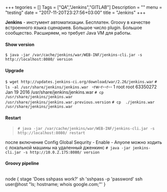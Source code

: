 +++
tegories = []
Tags = ["QA","Jenkins","GITLAB"]
Description = ""
menu = "testing"
date = "2017-11-20T23:27:56+03:00"
title = "Jenkins"
+++

**Jenkins** - инстумент автоматизации. Бесплатен. 
Groovy  в качестве встроенного языка сценариев.
Большое число plugin. Большое сообщество.
Расширяем, но требует Java VM для работы.
<!--more-->

#### Show version
```$ java -jar /var/cache/jenkins/war/WEB-INF/jenkins-cli.jar -s http://localhost:8080/ version```


#### Upgrade
> 
```$ wget http://updates.jenkins-ci.org/download/war/2.26/jenkins.war```
```# ls -al /usr/share/jenkins/jenkins.war ```
-rw-r--r-- 1 root root 63350272 Jan 19  2016 /usr/share/jenkins/jenkins.war
```# cp  /usr/share/jenkins/jenkins.war /usr/share/jenkins/jenkins.war.previous.version```
```# cp  ./jenkins.war /usr/share/jenkins/jenkins.war```


#### Restart
> ```# java -jar /var/cache/jenkins/war/WEB-INF/jenkins-cli.jar -s http://localhost:8080/ restart```

после включение Config Global Sequrity - Enable - Anyone 
можно ходить с локальной машины на удаленный дженкинс
```# java -jar jenkins-cli.jar -s http://10.0.2.175:8080/ version```


#### Groovy pipeline
> ```
node {
    stage 'Does sshpass work?'
    sh 'sshpass -p \'password\' ssh user@host "ls; hostname; whois google.com;"'
}
```
